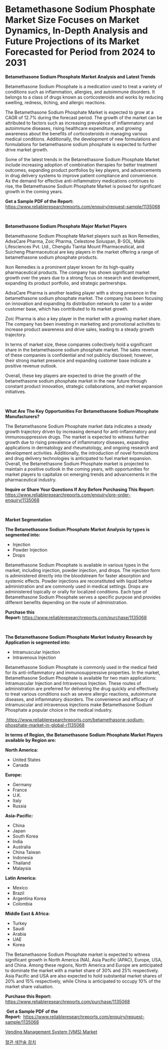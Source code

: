 <p><h1>Betamethasone Sodium Phosphate Market Size Focuses on Market Dynamics, In-Depth Analysis and Future Projections of its Market Forecasted for Period from 2024 to 2031</h1></p><p><strong>Betamethasone Sodium Phosphate Market Analysis and Latest Trends</strong></p>
<p><p>Betamethasone Sodium Phosphate is a medication used to treat a variety of conditions such as inflammation, allergies, and autoimmune disorders. It belongs to a class of drugs known as corticosteroids and works by reducing swelling, redness, itching, and allergic reactions.</p><p>The Betamethasone Sodium Phosphate Market is expected to grow at a CAGR of 12.7% during the forecast period. The growth of the market can be attributed to factors such as increasing prevalence of inflammatory and autoimmune diseases, rising healthcare expenditure, and growing awareness about the benefits of corticosteroids in managing various medical conditions. Additionally, the development of new formulations and formulations for betamethasone sodium phosphate is expected to further drive market growth.</p><p>Some of the latest trends in the Betamethasone Sodium Phosphate Market include increasing adoption of combination therapies for better treatment outcomes, expanding product portfolios by key players, and advancements in drug delivery systems to improve patient compliance and convenience. As the demand for effective anti-inflammatory medications continues to rise, the Betamethasone Sodium Phosphate Market is poised for significant growth in the coming years.</p></p>
<p><strong>Get a Sample PDF of the Report:&nbsp;</strong> <a href="https://www.reliableresearchreports.com/enquiry/request-sample/1135068">https://www.reliableresearchreports.com/enquiry/request-sample/1135068</a></p>
<p>&nbsp;</p>
<p><strong>Betamethasone Sodium Phosphate Major Market Players</strong></p>
<p><p>Betamethasone Sodium Phosphate Market players such as Ikon Remedies, AdvaCare Pharma, Zoic Pharma, Celestone Soluspan, B-SOL, Malik Lifesciences Pvt. Ltd., Chengdu Tiantai Mount Pharmaceutical, and Suicheng Pharmaceutical are key players in the market offering a range of betamethasone sodium phosphate products.</p><p>Ikon Remedies is a prominent player known for its high-quality pharmaceutical products. The company has shown significant market growth over the years due to a strong focus on research and development, expanding its product portfolio, and strategic partnerships.</p><p>AdvaCare Pharma is another leading player with a strong presence in the betamethasone sodium phosphate market. The company has been focusing on innovation and expanding its distribution network to cater to a wider customer base, which has contributed to its market growth.</p><p>Zoic Pharma is also a key player in the market with a growing market share. The company has been investing in marketing and promotional activities to increase product awareness and drive sales, leading to a steady growth trajectory.</p><p>In terms of market size, these companies collectively hold a significant share in the betamethasone sodium phosphate market. The sales revenue of these companies is confidential and not publicly disclosed; however, their strong market presence and expanding customer base indicate a positive revenue outlook.</p><p>Overall, these key players are expected to drive the growth of the betamethasone sodium phosphate market in the near future through constant product innovation, strategic collaborations, and market expansion initiatives.</p></p>
<p>&nbsp;</p>
<p><strong>What Are The Key Opportunities For Betamethasone Sodium Phosphate Manufacturers?</strong></p>
<p><p>The Betamethasone Sodium Phosphate market data indicates a steady growth trajectory driven by increasing demand for anti-inflammatory and immunosuppressive drugs. The market is expected to witness further growth due to rising prevalence of inflammatory diseases, expanding applications in dermatology and rheumatology, and ongoing research and development activities. Additionally, the introduction of novel formulations and drug delivery technologies is anticipated to fuel market expansion. Overall, the Betamethasone Sodium Phosphate market is projected to maintain a positive outlook in the coming years, with opportunities for market players to capitalize on emerging trends and advancements in the pharmaceutical industry.</p></p>
<p><strong>Inquire or Share Your Questions If Any Before Purchasing This Report:</strong> <a href="https://www.reliableresearchreports.com/enquiry/pre-order-enquiry/1135068">https://www.reliableresearchreports.com/enquiry/pre-order-enquiry/1135068</a></p>
<p>&nbsp;</p>
<p><strong>Market Segmentation</strong></p>
<p><strong>The Betamethasone Sodium Phosphate Market Analysis by types is segmented into:</strong></p>
<p><ul><li>Injection</li><li>Powder Injection</li><li>Drops</li></ul></p>
<p><p>Betamethasone Sodium Phosphate is available in various types in the market, including injection, powder injection, and drops. The injection form is administered directly into the bloodstream for faster absorption and systemic effects. Powder injections are reconstituted with liquid before administration and are commonly used in medical settings. Drops are administered topically or orally for localized conditions. Each type of Betamethasone Sodium Phosphate serves a specific purpose and provides different benefits depending on the route of administration.</p></p>
<p><strong>Purchase this Report:&nbsp;</strong><a href="https://www.reliableresearchreports.com/purchase/1135068">https://www.reliableresearchreports.com/purchase/1135068</a></p>
<p>&nbsp;</p>
<p><strong>The Betamethasone Sodium Phosphate Market Industry Research by Application is segmented into:</strong></p>
<p><ul><li>Intramuscular Injection</li><li>Intravenous Injection</li></ul></p>
<p><p>Betamethasone Sodium Phosphate is commonly used in the medical field for its anti-inflammatory and immunosuppressive properties. In the market, Betamethasone Sodium Phosphate is available for two main applications: Intramuscular Injection and Intravenous Injection. These routes of administration are preferred for delivering the drug quickly and effectively to treat various conditions such as severe allergic reactions, autoimmune diseases, and inflammatory disorders. The convenience and efficacy of intramuscular and intravenous injections make Betamethasone Sodium Phosphate a popular choice in the medical industry.</p></p>
<p><a href="https://www.reliableresearchreports.com/betamethasone-sodium-phosphate-market-in-global-r1135068">&nbsp;https://www.reliableresearchreports.com/betamethasone-sodium-phosphate-market-in-global-r1135068</a></p>
<p><strong>In terms of Region, the Betamethasone Sodium Phosphate Market Players available by Region are:</strong></p>
<p>
    <p> <strong> North America: </strong>
        <ul>
            <li>United States</li>
            <li>Canada</li>
        </ul>
        </p> 
    <p> <strong> Europe: </strong>
        <ul>
            <li>Germany</li>
            <li>France</li>
            <li>U.K.</li>
            <li>Italy</li>
            <li>Russia</li>
        </ul>
        </p> 
    <p> <strong> Asia-Pacific: </strong>
        <ul>
            <li>China</li>
            <li>Japan</li>
            <li>South Korea</li>
            <li>India</li>
            <li>Australia</li>
            <li>China Taiwan</li>
            <li>Indonesia</li>
            <li>Thailand</li>
            <li>Malaysia</li>
        </ul>
        </p> 
    <p> <strong> Latin America: </strong>
        <ul>
            <li>Mexico</li>
            <li>Brazil</li>
            <li>Argentina Korea</li>
            <li>Colombia</li>
        </ul>
        </p> 
    <p> <strong> Middle East & Africa: </strong>
        <ul>
            <li>Turkey</li>
            <li>Saudi</li>
            <li>Arabia</li>
            <li>UAE</li>
            <li>Korea</li>
        </ul>
    </p>
    </p>
<p><p>The Betamethasone Sodium Phosphate market is expected to witness significant growth in North America (NA), Asia Pacific (APAC), Europe, USA, and China. Among these regions, North America and Europe are anticipated to dominate the market with a market share of 30% and 25% respectively. Asia Pacific and USA are also expected to hold substantial market shares of 20% and 15% respectively, while China is anticipated to occupy 10% of the market share valuation.</p></p>
<p><strong>Purchase this Report: </strong><a href="https://www.reliableresearchreports.com/purchase/1135068">https://www.reliableresearchreports.com/purchase/1135068</a></p>
<p>&nbsp;<strong>Get a Sample PDF of the Report:&nbsp;&nbsp;</strong><a href="https://www.reliableresearchreports.com/enquiry/request-sample/1135068">https://www.reliableresearchreports.com/enquiry/request-sample/1135068</a></p>
<p><strong></strong></p>
<p><p><a href="https://medium.com/@albertohickle/vending-management-system-vms-market-trends-and-market-analysis-forecasted-for-period-2024-2031-4743bf0b8b82">Vending Management System (VMS) Market</a></p><p><a href="https://medium.com/@toreygrimes2022/%ED%98%88%EA%B4%80-%ED%8F%90%EC%83%89-%EC%9E%A5%EC%B9%98-%EC%8B%9C%EC%9E%A5-%EB%A9%94%ED%8A%B8%EB%A6%AD%EC%8A%A4-%ED%95%B4%EB%8F%85-%EC%8B%9C%EC%9E%A5-%EC%A0%90%EC%9C%A0%EC%9C%A8-%ED%8A%B8%EB%A0%8C%EB%93%9C-%EB%B0%8F-%EC%84%B1%EC%9E%A5-%ED%8C%A8%ED%84%B4-cd90842a8223">혈관 색전술 장치</a></p></p>